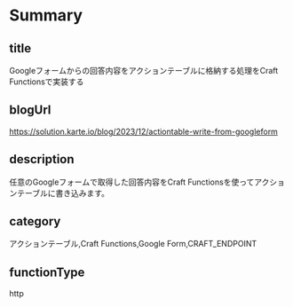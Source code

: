 # Summary

## title

Googleフォームからの回答内容をアクションテーブルに格納する処理をCraft Functionsで実装する

## blogUrl
https://solution.karte.io/blog/2023/12/actiontable-write-from-googleform

## description

任意のGoogleフォームで取得した回答内容をCraft Functionsを使ってアクションテーブルに書き込みます。

## category

アクションテーブル,Craft Functions,Google Form,CRAFT_ENDPOINT

## functionType

http